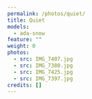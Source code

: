 ```yaml
---
permalink: /photos/quiet/
title: Quiet
models:
  - ada-snow
feature: ""
weight: 0
photos:
  - src: IMG_7407.jpg
  - src: IMG_7380.jpg
  - src: IMG_7425.jpg
  - src: IMG_7397.jpg
credits: []
---
```

